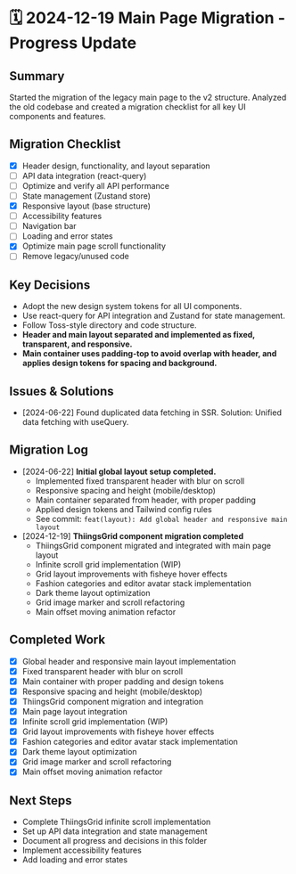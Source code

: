 # 🗓️ 2024-12-19 Main Page Migration - Progress Update

## Summary

Started the migration of the legacy main page to the v2 structure. Analyzed the old codebase and created a migration checklist for all key UI components and features.

## Migration Checklist

- [x] Header design, functionality, and layout separation
- [ ] API data integration (react-query)
- [ ] Optimize and verify all API performance
- [ ] State management (Zustand store)
- [x] Responsive layout (base structure)
- [ ] Accessibility features
- [ ] Navigation bar
- [ ] Loading and error states
- [x] Optimize main page scroll functionality
- [ ] Remove legacy/unused code

## Key Decisions

- Adopt the new design system tokens for all UI components.
- Use react-query for API integration and Zustand for state management.
- Follow Toss-style directory and code structure.
- **Header and main layout separated and implemented as fixed, transparent, and responsive.**
- **Main container uses padding-top to avoid overlap with header, and applies design tokens for spacing and background.**

## Issues & Solutions

- [2024-06-22] Found duplicated data fetching in SSR. Solution: Unified data fetching with useQuery.

## Migration Log

- [2024-06-22] **Initial global layout setup completed.**
  - Implemented fixed transparent header with blur on scroll
  - Responsive spacing and height (mobile/desktop)
  - Main container separated from header, with proper padding
  - Applied design tokens and Tailwind config rules
  - See commit: `feat(layout): Add global header and responsive main layout`
- [2024-12-19] **ThiingsGrid component migration completed**
  - ThiingsGrid component migrated and integrated with main page layout
  - Infinite scroll grid implementation (WIP)
  - Grid layout improvements with fisheye hover effects
  - Fashion categories and editor avatar stack implementation
  - Dark theme layout optimization
  - Grid image marker and scroll refactoring
  - Main offset moving animation refactor

## Completed Work

- [x] Global header and responsive main layout implementation
- [x] Fixed transparent header with blur on scroll
- [x] Main container with proper padding and design tokens
- [x] Responsive spacing and height (mobile/desktop)
- [x] ThiingsGrid component migration and integration
- [x] Main page layout integration
- [x] Infinite scroll grid implementation (WIP)
- [x] Grid layout improvements with fisheye hover effects
- [x] Fashion categories and editor avatar stack implementation
- [x] Dark theme layout optimization
- [x] Grid image marker and scroll refactoring
- [x] Main offset moving animation refactor

## Next Steps

- Complete ThiingsGrid infinite scroll implementation
- Set up API data integration and state management
- Document all progress and decisions in this folder
- Implement accessibility features
- Add loading and error states
